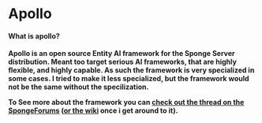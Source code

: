 # Apollo

#### What is apollo? ####

**Apollo is an open source Entity AI framework for the Sponge Server distribution. Meant too target serious AI frameworks, that are highly flexible, and highly capable. As such the framework is very specialized in some cases. I tried to make it less specialized, but the framework would not be the same without the specilization.**

**To See more about the framework you can [check out the thread on the SpongeForums][spongeforumslink] ([or the wiki][wikilink] once i get around to it).**

[spongeforumslink]: https://forums.spongepowered.org/t/wip-apollo-an-ai-framework-questions
[wikilink]: https://github.com/LordLambda/Apollo/wiki

